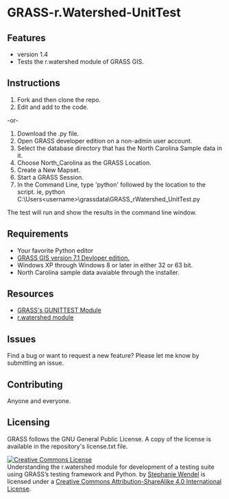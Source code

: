# GRASS-r.Watershed-UnitTest

## Features

* version 1.4
* Tests the r.watershed module of GRASS GIS.


## Instructions


1. Fork and then clone the repo.
2. Edit and add to the code.

-or-

1. Download the .py file.
2. Open GRASS developer edition on a non-admin user account.
3. Select the database directory that has the North Carolina Sample data in it.
4. Choose North_Carolina as the GRASS Location. 
5. Create a New Mapset.
6. Start a GRASS Session. 
7. In the Command Line, type 'python' followed by the location to the script. ie, python C:\Users\<username>\grassdata\GRASS_rWatershed_UnitTest.py

The test will run and show the results in the command line window.



## Requirements

* Your favorite Python editor
* [GRASS GIS version 7.1 Devloper edition.](http://grass.osgeo.org/download/software/ms-windows/) 
* Windows XP through Windows 8 or later in either 32 or 63 bit.
* North Carolina sample data avaiable through the installer.

## Resources


* [GRASS's GUNITTEST Module](http://grass.osgeo.org/grass71/manuals/libpython/gunittest_testing.html)
* [r.watershed module](http://grass.osgeo.org/grass64/manuals/r.watershed.html)


## Issues


Find a bug or want to request a new feature?  Please let me know by submitting an issue.


## Contributing


Anyone and everyone. 


## Licensing

GRASS follows the GNU General Public License.
A copy of the license is available in the repository's license.txt file.

<a rel="license" href="http://creativecommons.org/licenses/by-sa/4.0/"><img alt="Creative Commons License" style="border-width:0" src="https://i.creativecommons.org/l/by-sa/4.0/88x31.png" /></a><br /><span xmlns:dct="http://purl.org/dc/terms/" href="http://purl.org/dc/dcmitype/Text" property="dct:title" rel="dct:type">Understanding the r.watershed module for development of a testing suite using GRASS’s testing framework and Python.</span> by <a xmlns:cc="http://creativecommons.org/ns#" href="https://github.com/swwendel/GRASS-r.Watershed-UnitTest" property="cc:attributionName" rel="cc:attributionURL">Stephanie Wendel</a> is licensed under a <a rel="license" href="http://creativecommons.org/licenses/by-sa/4.0/">Creative Commons Attribution-ShareAlike 4.0 International License</a>.
